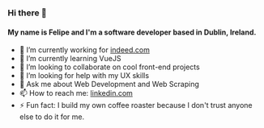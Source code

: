 ### Hi there 👋

#### My name is Felipe and I'm a software developer based in Dublin, Ireland. 

- 🔭 I’m currently working for [indeed.com](https://indeed.com)
- 🌱 I’m currently learning VueJS
- 👯 I’m looking to collaborate on cool front-end projects
- 🤔 I’m looking for help with my UX skills
- 💬 Ask me about Web Development and Web Scraping
- 📫 How to reach me: [linkedin.com](https://www.linkedin.com/in/felipe-alarcon/)
- ⚡ Fun fact: I build my own coffee roaster because I don't trust anyone else to do it for me.

